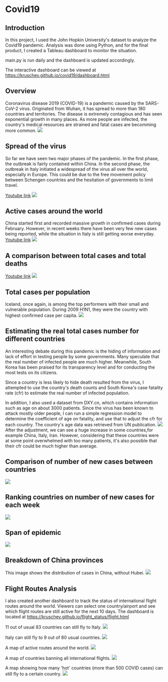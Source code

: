 # Covid19

## Introduction
In this project, I used the John Hopkin University's dataset to analyze the Covid19 pandemic. Analysis was done using Python, and for the final product, I created a Tableau dashboard to monitor the situation.

main.py is run daily and the dashboard is updated accordingly.

The interactive dashboard can be viewed at
https://kruschev.github.io/covid19/dashboard.html

## Overview
Coronavirus disease 2019 (COVID-19) is a pandemic caused by the SARS-CoV-2 virus. Originated from Wuhan, it has spread to more than 180 countries and territories. The disease is extremely contagious and has seen exponential growth in many places. As more people are infected, the country's medical resources are strained and fatal cases are becomming more common. 
[ ![](tableau/info.png) ](tableau/info.png)

## Spread of the virus
So far we have seen two major phases of the pandemic. In the first phase, the outbreak is fairly contained within China. In the second phase, the outbreak in Italy initiated a widespread of the virus all over the world, especially in Europe. This could be due to the free movement policy between Schengen countries and the hesitation of governments to limit travel.

[Youtube link](https://youtu.be/ByEcDfw_1eE)
[ ![](tableau/spread.gif) ](tableau/spread.gif)

## Active cases around the world
China started first and recorded massive growth in confirmed cases during February. However, in recent weeks there have been very few new cases being reported, while the situation in Italy is still getting worse everyday.
[Youtube link](https://youtu.be/sVMa2_p2quA)
[ ![](tableau/active.gif) ](tableau/active.gif)

## A comparison between total cases and total deaths
[Youtube link](https://youtu.be/v5di4RjEam8)
[ ![](tableau/casedeath.gif) ](tableau/casedeath.gif)

## Total cases per population
Iceland, once again, is among the top performers with their small and vulnerable population. During 2009 H1N1, they were the country with highest confirmed case per capita.
[ ![](tableau/ratio.png) ](tableau/ratio.png)

## Estimating the real total cases number for different countries
An interesting debate during this pandemic is the hiding of information and lack of effort in testing people by some governments. Many speculate that the real number of infected people are much higher. Meanwhile, South Korea has been praised for its transparency level and for conducting the most tests on its citizens.

Since a country is less likely to hide death resulted from the virus, I attempted to use the country's death counts and South Korea's case fatality rate (cfr) to estimate the real number of infected population. 

In addition, I also used a dataset from DXY.cn, which contains information such as age on about 3000 patients. Since the virus has been known to attack mostly older people, I can run a simple regression model to determine the coefficient of age on fatality, and use that to adjust the cfr for each country. The country's age data was retrieved from UN publication.
[ ![](tableau/adj_cases.png) ](tableau/adj_cases.png)
After the adjustment, we can see a huge increase in some countries,for example China, Italy, Iran. However, considering that these countries were at some point overwhelmed with too many patients, it's also possible that their cfr could be much higher than average.

## Comparison of number of new cases between countries
[ ![](tableau/new_case.png) ](tableau/new_case.png)

## Ranking countries on number of new cases for each week
[ ![](tableau/new_case_weekly.png) ](tableau/new_case_weekly.png)

## Span of epidemic
[ ![](tableau/span.png) ](tableau/span.png)

## Breakdown of China provinces
This image shows the distribution of cases in China, without Hubei.
[ ![](tableau/china.png) ](tableau/china.png)

## Flight Routes Analysis
I also created another dashboard to track the status of international flight routes around the world. Viewers can select one country/airport and see which flight routes are still active for the next 10 days. The dashboard is located at https://kruschev.github.io/flight_status/flight.html

11 out of usual 83 countries can still fly to Italy.
[ ![](tableau/flight_to.png) ](tableau/flight_to.png)

Italy can still fly to 9 out of 80 usual countries. 
[ ![](tableau/flight_from.png) ](tableau/flight_from.png)

A map of active routes around the world.
[ ![](tableau/airport_map.png) ](tableau/airport_map.png)

A map of countries banning all international flights.
[ ![](tableau/flight_banned.png) ](tableau/flight_banned.png)

A map showing how many 'hot' countries (more than 500 COVID cases) can still fly to a certain country.
[ ![](tableau/flight_risk.png) ](tableau/flight_risk.png)

